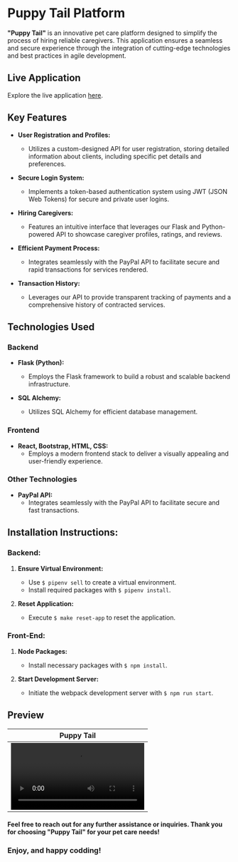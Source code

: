 # Puppy Tail Platform

**"Puppy Tail"** is an innovative pet care platform designed to simplify the process of hiring reliable caregivers. This application ensures a seamless and secure experience through the integration of cutting-edge technologies and best practices in agile development.

## Live Application

Explore the live application [here](https://puppy-tail.angeles.rocks/).

## Key Features

- **User Registration and Profiles:**

  - Utilizes a custom-designed API for user registration, storing detailed information about clients, including specific pet details and preferences.

- **Secure Login System:**

  - Implements a token-based authentication system using JWT (JSON Web Tokens) for secure and private user logins.

- **Hiring Caregivers:**

  - Features an intuitive interface that leverages our Flask and Python-powered API to showcase caregiver profiles, ratings, and reviews.

- **Efficient Payment Process:**

  - Integrates seamlessly with the PayPal API to facilitate secure and rapid transactions for services rendered.

- **Transaction History:**
  - Leverages our API to provide transparent tracking of payments and a comprehensive history of contracted services.

## Technologies Used

### Backend

- **Flask (Python):**

  - Employs the Flask framework to build a robust and scalable backend infrastructure.

- **SQL Alchemy:**
  - Utilizes SQL Alchemy for efficient database management.

### Frontend

- **React, Bootstrap, HTML, CSS:**
  - Employs a modern frontend stack to deliver a visually appealing and user-friendly experience.

### Other Technologies

- **PayPal API:**
  - Integrates seamlessly with the PayPal API to facilitate secure and fast transactions.

## Installation Instructions:

### Backend:

1. **Ensure Virtual Environment:**

   - Use `$ pipenv sell` to create a virtual environment.
   - Install required packages with `$ pipenv install`.

2. **Reset Application:**
   - Execute `$ make reset-app` to reset the application.

### Front-End:

1. **Node Packages:**

   - Install necessary packages with `$ npm install`.

2. **Start Development Server:**
   - Initiate the webpack development server with `$ npm run start`.

## Preview

<!-- ![Puppy Tail](./src/front/img/converter-unit.mp4) -->

| Puppy Tail                                                                                                     |
| -------------------------------------------------------------------------------------------------------------- |
| <video src="https://github.com/AngelesRocks/puppy-tail/assets/131820456/7a7d0a77-f7d3-4121-80f1-afe59ffa9c33"> |

#### Feel free to reach out for any further assistance or inquiries. Thank you for choosing "Puppy Tail" for your pet care needs!

### Enjoy, and happy codding!
